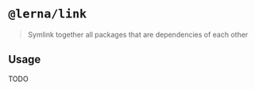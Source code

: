# `@lerna/link`

> Symlink together all packages that are dependencies of each other

## Usage

TODO
